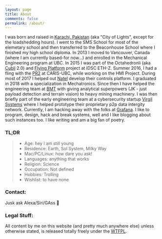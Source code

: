 ```yaml
---
layout: page
title: About
comments: false
permalink: /about/
---
```


I was born and raised in <a href="https://en.wikipedia.org/wiki/Karachi" target="_blank">Karachi, Pakistan</a> (aka "City of Lights", except for the loadshedding hours). I went to the SMS School for most of the elemetary school and then transferred to the Beaconhouse School where I finished my high school diploma. In 2013 I moved to Vancouver, Canada (where I am currently based-for now...) and enrolled in the Mechanical Engineering program at UBC. In 2015 I was part of the Octahedronli (aka <a href="https://youtu.be/n_6p-1J551Y" target="_blank">Cubli</a> 2.0) and <a href="https://www.youtube.com/watch?v=NYY9q-vs4Nw" target="_blank">Flying Platform</a> project at IDSC ETH-Z. Summer 2016, I had a fling with the <a href="http://www.willowgarage.com/pages/pr2/overview" target="_blank">PR2</a> at CARIS-UBC, while working on the HMI Project. During most of 2017 I helped out <a href="https://www.natelenergy.com/" target="_blank">Natel</a> develop their controls platform. I graduated in 2018 with a specialization in Mechatronics. Since then I have helped the engineering team at <a href="https://www.bmt.org/" target="_blank">BMT</a> with giving analytical superpowers (JK - just payload detection and terrain vision) to heavy mining machinery. I was then briefly part of the early engineering team at a cybersecurity startup <a href="https://www.virgilsystems.com/" target="_blank">Virgil Systems</a> where I helped prototype their proprietary p2p data intergity network. Currently, I am hacking away with the folks at <a href="https://grafana.com/" target="_blank">Grafana</a>. I like to program, design, hack and break systems, well and I like blogging about such instances too. I like writing and am a big fan of poetry.  

### TL;DR

> * Age: hey I am still young
> * Residence: Earth, Sol System, Milky Way
> * Mac/PC/Linux: how dare you ask!
> * Languages: anything that works
> * Religion: Science
> * Occupation: Not defined 
> * Hobbies: Trolling
> * Wishlist: to have none

### Contact:

Jusk ask Alexa/Siri/GAss :speech_balloon:

### Legal Stuff:

All content by me on this website (and pretty much anywhere else) unless otherwise stated, is released totally freely under the <a href="http://www.wtfpl.net/" target="_blank">WTFPL</a>.  